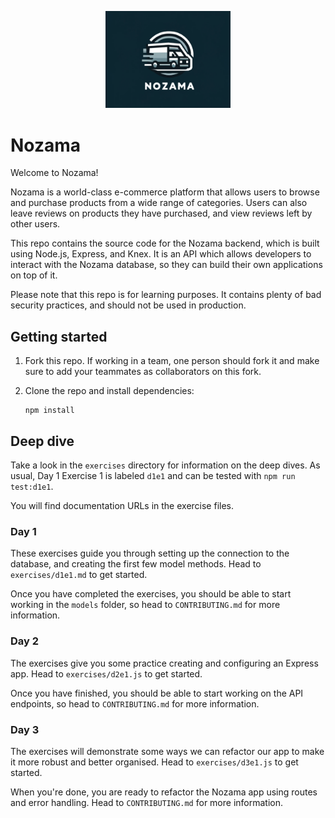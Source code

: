 <p align="center">
  <img width="200px" src="assets/nozama-logo.png" />
</p>

# Nozama

Welcome to Nozama!

Nozama is a world-class e-commerce platform that allows users to browse and
purchase products from a wide range of categories. Users can also leave reviews
on products they have purchased, and view reviews left by other users.

This repo contains the source code for the Nozama backend, which is built using
Node.js, Express, and Knex. It is an API which allows developers to interact
with the Nozama database, so they can build their own applications on top of it.

Please note that this repo is for learning purposes. It contains plenty of bad
security practices, and should not be used in production.

## Getting started

1. Fork this repo. If working in a team, one person should fork it and make sure
   to add your teammates as collaborators on this fork.

2. Clone the repo and install dependencies:

   ```
   npm install
   ```

## Deep dive

Take a look in the `exercises` directory for information on the deep dives. As
usual, Day 1 Exercise 1 is labeled `d1e1` and can be tested with
`npm run test:d1e1`.

You will find documentation URLs in the exercise files.

### Day 1

These exercises guide you through setting up the connection to the database, and
creating the first few model methods. Head to `exercises/d1e1.md` to get
started.

Once you have completed the exercises, you should be able to start working in
the `models` folder, so head to `CONTRIBUTING.md` for more information.

### Day 2

The exercises give you some practice creating and configuring an Express app.
Head to `exercises/d2e1.js` to get started.

Once you have finished, you should be able to start working on the API
endpoints, so head to `CONTRIBUTING.md` for more information.

### Day 3

The exercises will demonstrate some ways we can refactor our app to make it more
robust and better organised. Head to `exercises/d3e1.js` to get started.

When you're done, you are ready to refactor the Nozama app using routes and
error handling. Head to `CONTRIBUTING.md` for more information.
